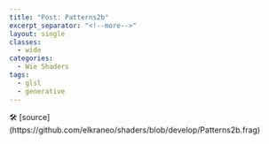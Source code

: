 ```yaml
---
title: "Post: Patterns2b"
excerpt_separator: "<!--more-->"
layout: single
classes:
  - wide
categories:
  - Wie Shaders
tags:
  - glsl
  - generative
---
```


<section>
	<canvas class="glslCanvas" data-fragment-url="https://raw.githubusercontent.com/elkraneo/shaders/develop/Patterns2b.frag">
	</canvas>
</section>
🛠 [source](https://github.com/elkraneo/shaders/blob/develop/Patterns2b.frag)

